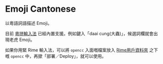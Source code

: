 # Emoji Cantonese

以粵語詞語描述 Emoji。

目前 [粵拼輸入法](https://github.com/yuetyam/jyutping) 已經內置支援。例如鍵入「daai cung(大蟲)」，候選詞欄就會出現老虎 Emoji。

如果你用緊 Rime 輸入法，可以將 `opencc` 入面嘅檔案放入 [Rime用戶資料夾](https://github.com/rime/home/wiki/RimeWithSchemata#rime-%E4%B8%AD%E7%9A%84%E6%95%B8%E6%93%9A%E6%96%87%E4%BB%B6%E5%88%86%E4%BD%88%E5%8F%8A%E4%BD%9C%E7%94%A8) 之下嘅 `opencc` 中，再撳「部署／Deploy」，就可以使用。
